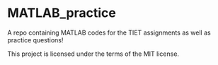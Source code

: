 # MATLAB_practice
A repo containing MATLAB codes for the TIET assignments as well as practice questions!

This project is licensed under the terms of the MIT license.

